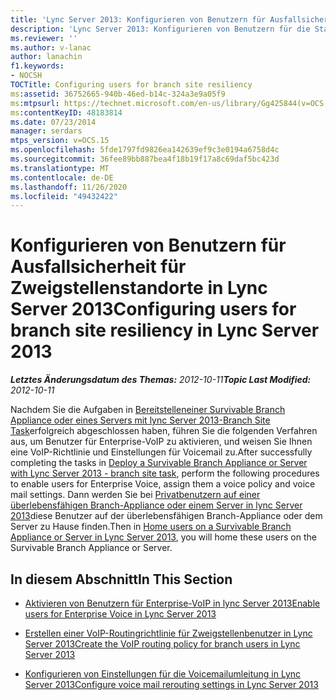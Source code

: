 ```yaml
---
title: 'Lync Server 2013: Konfigurieren von Benutzern für Ausfallsicherheit für Zweigstellenstandorte'
description: 'Lync Server 2013: Konfigurieren von Benutzern für die Stabilität des Zweigstellen Standorts.'
ms.reviewer: ''
ms.author: v-lanac
author: lanachin
f1.keywords:
- NOCSH
TOCTitle: Configuring users for branch site resiliency
ms:assetid: 36752665-940b-46ed-b14c-324a3e9a05f9
ms:mtpsurl: https://technet.microsoft.com/en-us/library/Gg425844(v=OCS.15)
ms:contentKeyID: 48183814
ms.date: 07/23/2014
manager: serdars
mtps_version: v=OCS.15
ms.openlocfilehash: 5fde1797fd9826ea142639ef9c3e0194a6758d4c
ms.sourcegitcommit: 36fee89bb887bea4f18b19f17a8c69daf5bc423d
ms.translationtype: MT
ms.contentlocale: de-DE
ms.lasthandoff: 11/26/2020
ms.locfileid: "49432422"
---
```

# <a name="configuring-users-for-branch-site-resiliency-in-lync-server-2013"></a><span data-ttu-id="a37a8-103">Konfigurieren von Benutzern für Ausfallsicherheit für Zweigstellenstandorte in Lync Server 2013</span><span class="sxs-lookup"><span data-stu-id="a37a8-103">Configuring users for branch site resiliency in Lync Server 2013</span></span>

<div data-xmlns="http://www.w3.org/1999/xhtml">

<div class="topic" data-xmlns="http://www.w3.org/1999/xhtml" data-msxsl="urn:schemas-microsoft-com:xslt" data-cs="https://msdn.microsoft.com/">

<div data-asp="https://msdn2.microsoft.com/asp">



</div>

<div id="mainSection">

<div id="mainBody"><span data-ttu-id="a37a8-104">

<span> </span></span><span class="sxs-lookup"><span data-stu-id="a37a8-104">

<span> </span></span></span>

<span data-ttu-id="a37a8-105">_**Letztes Änderungsdatum des Themas:** 2012-10-11_</span><span class="sxs-lookup"><span data-stu-id="a37a8-105">_**Topic Last Modified:** 2012-10-11_</span></span>

<span data-ttu-id="a37a8-106">Nachdem Sie die Aufgaben in [Bereitstelleneiner Survivable Branch Appliance oder eines Servers mit lync Server 2013-Branch Site Task](lync-server-2013-deploy-a-survivable-branch-appliance-or-server-branch-site-task.md)erfolgreich abgeschlossen haben, führen Sie die folgenden Verfahren aus, um Benutzer für Enterprise-VoIP zu aktivieren, und weisen Sie Ihnen eine VoIP-Richtlinie und Einstellungen für Voicemail zu.</span><span class="sxs-lookup"><span data-stu-id="a37a8-106">After successfully completing the tasks in [Deploy a Survivable Branch Appliance or Server with Lync Server 2013 - branch site task](lync-server-2013-deploy-a-survivable-branch-appliance-or-server-branch-site-task.md), perform the following procedures to enable users for Enterprise Voice, assign them a voice policy and voice mail settings.</span></span> <span data-ttu-id="a37a8-107">Dann werden Sie bei [Privatbenutzern auf einer überlebensfähigen Branch-Appliance oder einem Server in lync Server 2013](lync-server-2013-home-users-on-a-survivable-branch-appliance-or-server.md)diese Benutzer auf der überlebensfähigen Branch-Appliance oder dem Server zu Hause finden.</span><span class="sxs-lookup"><span data-stu-id="a37a8-107">Then in [Home users on a Survivable Branch Appliance or Server in Lync Server 2013](lync-server-2013-home-users-on-a-survivable-branch-appliance-or-server.md), you will home these users on the Survivable Branch Appliance or Server.</span></span>

<div>

## <a name="in-this-section"></a><span data-ttu-id="a37a8-108">In diesem Abschnitt</span><span class="sxs-lookup"><span data-stu-id="a37a8-108">In This Section</span></span>

  - [<span data-ttu-id="a37a8-109">Aktivieren von Benutzern für Enterprise-VoIP in lync Server 2013</span><span class="sxs-lookup"><span data-stu-id="a37a8-109">Enable users for Enterprise Voice in Lync Server 2013</span></span>](lync-server-2013-enable-users-for-enterprise-voice.md)

  - [<span data-ttu-id="a37a8-110">Erstellen einer VoIP-Routingrichtlinie für Zweigstellenbenutzer in Lync Server 2013</span><span class="sxs-lookup"><span data-stu-id="a37a8-110">Create the VoIP routing policy for branch users in Lync Server 2013</span></span>](lync-server-2013-create-the-voip-routing-policy-for-branch-users.md)

  - [<span data-ttu-id="a37a8-111">Konfigurieren von Einstellungen für die Voicemailumleitung in Lync Server 2013</span><span class="sxs-lookup"><span data-stu-id="a37a8-111">Configure voice mail rerouting settings in Lync Server 2013</span></span>](lync-server-2013-configure-voice-mail-rerouting-settings.md)

<span data-ttu-id="a37a8-112"></div>

</div>

<span> </span>

</div>

</div>

</span><span class="sxs-lookup"><span data-stu-id="a37a8-112"></div>

</div>

<span> </span>

</div>

</div>

</span></span></div>

